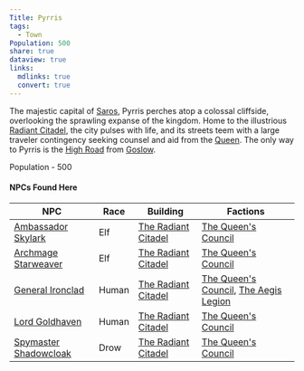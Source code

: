 ```yaml
---
Title: Pyrris
tags:
  - Town
Population: 500
share: true
dataview: true
links:
  mdlinks: true
  convert: true
---
```


The majestic capital of [Saros](../../History-&%20Lore/A-Brief-Saros-History.md), Pyrris perches atop a colossal cliffside, overlooking the sprawling expanse of the kingdom. Home to the illustrious [Radiant Citadel](./Pyrris/Locations/The-Radiant-Citadel.md), the city pulses with life, and its streets teem with a large traveler contingency seeking counsel and aid from the [Queen](./Pyrris/NPCs/Queen-Amara.md). The only way to Pyrris is the [High Road](../Landmarks/Roads/The-High-Road.md) from [Goslow](./Goslow.md).

Population - 500

#### NPCs Found Here
| NPC                                                                                             | Race  | Building                                                                                         | Factions                                                                                                                     |
| ----------------------------------------------------------------------------------------------- | ----- | ------------------------------------------------------------------------------------------------ | ---------------------------------------------------------------------------------------------------------------------------- |
| [Ambassador Skylark](./Pyrris/NPCs/Ambassador-Skylark.md)       | Elf   | [The Radiant Citadel](./Pyrris/Locations/The-Radiant-Citadel.md) | [The Queen's Council](../../Factions-&%20Clans/The-Queen's-Council.md)                                                             |
| [Archmage Starweaver](./Pyrris/NPCs/Archmage-Starweaver.md)     | Elf   | [The Radiant Citadel](./Pyrris/Locations/The-Radiant-Citadel.md) | [The Queen's Council](../../Factions-&%20Clans/The-Queen's-Council.md)                                                             |
| [General Ironclad](./Pyrris/NPCs/General-Ironclad.md)           | Human | [The Radiant Citadel](./Pyrris/Locations/The-Radiant-Citadel.md) | [The Queen's Council](../../Factions-&%20Clans/The-Queen's-Council.md), [The Aegis Legion](../../Factions-&%20Clans/The-Aegis-Legion.md) |
| [Lord Goldhaven](./Pyrris/NPCs/Lord-Goldhaven.md)               | Human | [The Radiant Citadel](./Pyrris/Locations/The-Radiant-Citadel.md) | [The Queen's Council](../../Factions-&%20Clans/The-Queen's-Council.md)                                                             |
| [Spymaster Shadowcloak](./Pyrris/NPCs/Spymaster-Shadowcloak.md) | Drow  | [The Radiant Citadel](./Pyrris/Locations/The-Radiant-Citadel.md) | [The Queen's Council](../../Factions-&%20Clans/The-Queen's-Council.md)                                                             |

